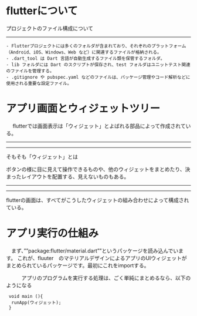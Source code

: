 # flutterについて


プロジェクトのファイル構成について
___
~~~
- Flutterプロジェクトには多くのフォルダが含まれており、それぞれのプラットフォーム（Android、iOS、Windows、Web など）に関連するファイルが格納される。
- .dart_tool は Dart 言語が自動生成するファイル類を保管するフォルダ。
- lib フォルダには Dart のスクリプトが保存され、test フォルダはユニットテスト関連のファイルを管理する。
- .gitignore や pubspec.yaml などのファイルは、パッケージ管理やコード解析などに使用される重要な設定ファイル。
~~~



# アプリ画面とウィジェットツリー
　  flutterでは画面表示は「ウィジェット」とよばれる部品によって作成されている。

---
---
そもそも「ウィジェット」とは

ボタンの様に目に見えて操作できるものや、他のウィジェットをまとめたり、決まったレイアウトを配置する、見えないものもある。

---
---
flutterの画面は、すべてがこうしたウィジェットの組み合わせによって構成されている。
# アプリ実行の仕組み
　まず、””package:flutter/material.dart””というパッケージを読み込んでいます。
これが、fluuter　のマテリアルデザインによるアプリのUIウィジェットがまとめられているパッケージです。最初にこれをimportする。

　　　アプリのプログラムを実行する処理は、ごく単純にまとめるなら、以下のようになる
~~~
 void main (){
  runApp(ウィジェット);
 }
~~~











































